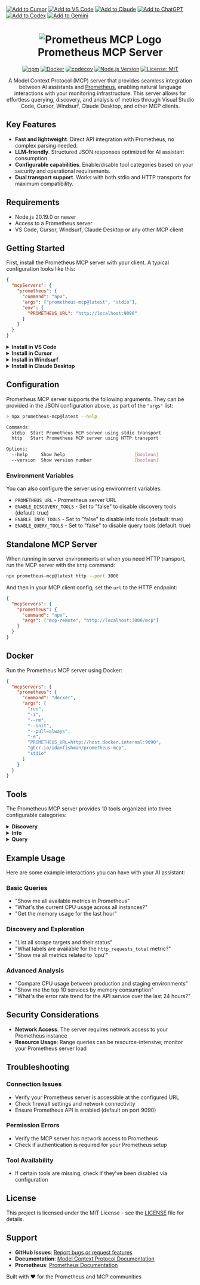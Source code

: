 [![Add to Cursor](https://fastmcp.me/badges/cursor_dark.svg)](https://fastmcp.me/MCP/Details/1095/prometheus)
[![Add to VS Code](https://fastmcp.me/badges/vscode_dark.svg)](https://fastmcp.me/MCP/Details/1095/prometheus)
[![Add to Claude](https://fastmcp.me/badges/claude_dark.svg)](https://fastmcp.me/MCP/Details/1095/prometheus)
[![Add to ChatGPT](https://fastmcp.me/badges/chatgpt_dark.svg)](https://fastmcp.me/MCP/Details/1095/prometheus)
[![Add to Codex](https://fastmcp.me/badges/codex_dark.svg)](https://fastmcp.me/MCP/Details/1095/prometheus)
[![Add to Gemini](https://fastmcp.me/badges/gemini_dark.svg)](https://fastmcp.me/MCP/Details/1095/prometheus)

<h1 align="center" style="border-bottom: none">
  <img src="./assets/icon.png" alt="Prometheus MCP Logo"><br>Prometheus MCP Server
</h1>

<div align="center">

[![npm](https://img.shields.io/npm/v/prometheus-mcp?color=bright-green&logo=npm&logoColor=white&label=npm)](https://www.npmjs.com/package/prometheus-mcp) [![Docker](https://img.shields.io/badge/docker-ghcr.io-brightgreen?logo=docker&logoColor=white)](https://github.com/idanfishman/prometheus-mcp/pkgs/container/prometheus-mcp) [![codecov](https://img.shields.io/codecov/c/github/idanfishman/prometheus-mcp?color=brightgreen&logo=codecov&logoColor=white&label=coverage)](https://codecov.io/gh/idanfishman/prometheus-mcp) [![Node.js Version](https://img.shields.io/badge/node-%3E%3D20.19.0-brightgreen?logo=node.js&logoColor=white)](https://nodejs.org/) [![License: MIT](https://img.shields.io/badge/License-MIT-brightgreen.svg)](https://opensource.org/licenses/MIT)

A Model Context Protocol (MCP) server that provides seamless integration between AI assistants and [Prometheus](https://prometheus.io/), enabling natural language interactions with your monitoring infrastructure. This server allows for effortless querying, discovery, and analysis of metrics through Visual Studio Code, Cursor, Windsurf, Claude Desktop, and other MCP clients.

</div>

## Key Features

- **Fast and lightweight**. Direct API integration with Prometheus, no complex parsing needed.
- **LLM-friendly**. Structured JSON responses optimized for AI assistant consumption.
- **Configurable capabilities**. Enable/disable tool categories based on your security and operational requirements.
- **Dual transport support**. Works with both stdio and HTTP transports for maximum compatibility.

## Requirements

- Node.js 20.19.0 or newer
- Access to a Prometheus server
- VS Code, Cursor, Windsurf, Claude Desktop or any other MCP client

## Getting Started

First, install the Prometheus MCP server with your client. A typical configuration looks like this:

```json
{
  "mcpServers": {
    "prometheus": {
      "command": "npx",
      "args": ["prometheus-mcp@latest", "stdio"],
      "env": {
        "PROMETHEUS_URL": "http://localhost:9090"
      }
    }
  }
}
```

<details><summary><b>Install in VS Code</b></summary>

```bash
# For VS Code
code --add-mcp '{"name":"prometheus","command":"npx","args":["prometheus-mcp@latest","stdio"],"env":{"PROMETHEUS_URL":"http://localhost:9090"}}'

# For VS Code Insiders
code-insiders --add-mcp '{"name":"prometheus","command":"npx","args":["prometheus-mcp@latest","stdio"],"env":{"PROMETHEUS_URL":"http://localhost:9090"}}'
```

After installation, the Prometheus MCP server will be available for use with your GitHub Copilot agent in VS Code.

</details>

<details><summary><b>Install in Cursor</b></summary>

Go to `Cursor Settings` → `MCP` → `Add new MCP Server`. Name to your liking, use `command` type with the command `npx prometheus-mcp`. You can also verify config or add command arguments via clicking `Edit`.

```json
{
  "mcpServers": {
    "prometheus": {
      "command": "npx",
      "args": ["prometheus-mcp@latest", "stdio"],
      "env": {
        "PROMETHEUS_URL": "http://localhost:9090"
      }
    }
  }
}
```

</details>

<details><summary><b>Install in Windsurf</b></summary>

Follow Windsurf MCP documentation. Use the following configuration:

```json
{
  "mcpServers": {
    "prometheus": {
      "command": "npx",
      "args": ["prometheus-mcp@latest", "stdio"],
      "env": {
        "PROMETHEUS_URL": "http://localhost:9090"
      }
    }
  }
}
```

</details>

<details><summary><b>Install in Claude Desktop</b></summary>

Claude Desktop supports two installation methods:

### Option 1: DXT Extension

The easiest way to install is using the pre-built DXT extension:

1. Download the latest `.dxt` file from the [releases page](https://github.com/idanfishman/prometheus-mcp/releases)
2. Double-click the downloaded file to install automatically
3. Configure your Prometheus URL in the extension settings

### Option 2: Developer Settings

For advanced users or custom configurations, manually configure the MCP server:

1. Open Claude Desktop settings
2. Navigate to the **Developer** section
3. Add the following MCP server configuration:

```json
{
  "mcpServers": {
    "prometheus": {
      "command": "npx",
      "args": ["prometheus-mcp@latest", "stdio"],
      "env": {
        "PROMETHEUS_URL": "http://localhost:9090"
      }
    }
  }
}
```

</details>
  
## Configuration

Prometheus MCP server supports the following arguments. They can be provided in the JSON configuration above, as part of the `"args"` list:

```bash
> npx prometheus-mcp@latest --help

Commands:
  stdio  Start Prometheus MCP server using stdio transport
  http   Start Prometheus MCP server using HTTP transport

Options:
  --help     Show help                          [boolean]
  --version  Show version number                [boolean]
```

### Environment Variables

You can also configure the server using environment variables:

- `PROMETHEUS_URL` - Prometheus server URL
- `ENABLE_DISCOVERY_TOOLS` - Set to "false" to disable discovery tools (default: true)
- `ENABLE_INFO_TOOLS` - Set to "false" to disable info tools (default: true)
- `ENABLE_QUERY_TOOLS` - Set to "false" to disable query tools (default: true)

## Standalone MCP Server

When running in server environments or when you need HTTP transport, run the MCP server with the `http` command:

```bash
npx prometheus-mcp@latest http --port 3000
```

And then in your MCP client config, set the `url` to the HTTP endpoint:

```json
{
  "mcpServers": {
    "prometheus": {
      "command": "npx",
      "args": ["mcp-remote", "http://localhost:3000/mcp"]
    }
  }
}
```

## Docker

Run the Prometheus MCP server using Docker:

```json
{
  "mcpServers": {
    "prometheus": {
      "command": "docker",
      "args": [
        "run",
        "-i",
        "--rm",
        "--init",
        "--pull=always",
        "-e",
        "PROMETHEUS_URL=http://host.docker.internal:9090",
        "ghcr.io/idanfishman/prometheus-mcp",
        "stdio"
      ]
    }
  }
}
```

## Tools

The Prometheus MCP server provides 10 tools organized into three configurable categories:

<details><summary><b>Discovery</b></summary>

Tools for exploring your Prometheus infrastructure:

- **`prometheus_list_metrics`**
  - **Description**: List all available Prometheus metrics
  - **Parameters**: None
  - **Read-only**: **true**

- **`prometheus_metric_metadata`**
  - **Description**: Get metadata for a specific Prometheus metric
  - **Parameters**:
    - `metric` (string): Metric name to get metadata for
  - **Read-only**: **true**

- **`prometheus_list_labels`**
  - **Description**: List all available Prometheus labels
  - **Parameters**: None
  - **Read-only**: **true**

- **`prometheus_label_values`**
  - **Description**: Get all values for a specific Prometheus label
  - **Parameters**:
    - `label` (string): Label name to get values for
  - **Read-only**: **true**

- **`prometheus_list_targets`**
  - **Description**: List all Prometheus scrape targets
  - **Parameters**: None
  - **Read-only**: **true**

- **`prometheus_scrape_pool_targets`**
  - **Description**: Get targets for a specific scrape pool
  - **Parameters**:
    - `scrapePool` (string): Scrape pool name
  - **Read-only**: **true**

</details>

<details><summary><b>Info</b></summary>

Tools for accessing Prometheus server information:

- **`prometheus_runtime_info`**
  - **Description**: Get Prometheus runtime information
  - **Parameters**: None
  - **Read-only**: **true**

- **`prometheus_build_info`**
  - **Description**: Get Prometheus build information
  - **Parameters**: None
  - **Read-only**: **true**

</details>

<details><summary><b>Query</b></summary>

Tools for executing Prometheus queries:

- **`prometheus_query`**
  - **Description**: Execute an instant Prometheus query
  - **Parameters**:
    - `query` (string): Prometheus query expression
    - `time` (string, optional): Time parameter for the query (RFC3339 format)
  - **Read-only**: **true**

- **`prometheus_query_range`**
  - **Description**: Execute a Prometheus range query
  - **Parameters**:
    - `query` (string): Prometheus query expression
    - `start` (string): Start timestamp (RFC3339 or unix timestamp)
    - `end` (string): End timestamp (RFC3339 or unix timestamp)
    - `step` (string): Query resolution step width
  - **Read-only**: **true**

</details>

## Example Usage

Here are some example interactions you can have with your AI assistant:

### Basic Queries

- "Show me all available metrics in Prometheus"
- "What's the current CPU usage across all instances?"
- "Get the memory usage for the last hour"

### Discovery and Exploration

- "List all scrape targets and their status"
- "What labels are available for the `http_requests_total` metric?"
- "Show me all metrics related to 'cpu'"

### Advanced Analysis

- "Compare CPU usage between production and staging environments"
- "Show me the top 10 services by memory consumption"
- "What's the error rate trend for the API service over the last 24 hours?"

## Security Considerations

- **Network Access**: The server requires network access to your Prometheus instance
- **Resource Usage**: Range queries can be resource-intensive; monitor your Prometheus server load

## Troubleshooting

### Connection Issues

- Verify your Prometheus server is accessible at the configured URL
- Check firewall settings and network connectivity
- Ensure Prometheus API is enabled (default on port 9090)

### Permission Errors

- Verify the MCP server has network access to Prometheus
- Check if authentication is required for your Prometheus setup

### Tool Availability

- If certain tools are missing, check if they've been disabled via configuration

## License

This project is licensed under the MIT License - see the [LICENSE](LICENSE) file for details.

## Support

- **GitHub Issues**: [Report bugs or request features](https://github.com/idanfishman/prometheus-mcp/issues)
- **Documentation**: [Model Context Protocol Documentation](https://modelcontextprotocol.io/)
- **Prometheus**: [Prometheus Documentation](https://prometheus.io/docs/)

Built with ❤️ for the Prometheus and MCP communities
